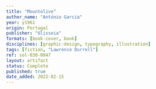 ```yaml
---
title: "Mountolive"
author_name: "António Garcia"
year: y1961
origin: Portugal
publisher: "Ulisseia"
formats: [book-cover, book]
disciplines: [graphic-design, typography, illustration]
tags: [fiction, "Lawrence Durrell"]
ref: sol-030-0047
layout: artifact
status: Complete
published: true
date_added: 2022-02-15
---
```

